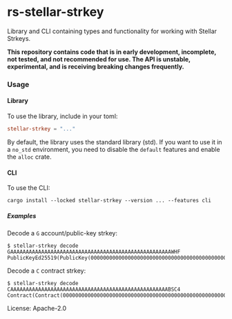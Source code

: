# rs-stellar-strkey

Library and CLI containing types and functionality for working with Stellar
Strkeys.

**This repository contains code that is in early development, incomplete,
not tested, and not recommended for use. The API is unstable, experimental,
and is receiving breaking changes frequently.**

### Usage

#### Library
To use the library, include in your toml:

```toml
stellar-strkey = "..."
```

By default, the library uses the standard library (std). If you want to use it in a `no_std` environment, you need to disable the `default` features and enable the `alloc` crate.

#### CLI

To use the CLI:

```console
cargo install --locked stellar-strkey --version ... --features cli
```

##### Examples

Decode a `G` account/public-key strkey:
```console
$ stellar-strkey decode GAAAAAAAAAAAAAAAAAAAAAAAAAAAAAAAAAAAAAAAAAAAAAAAAAAAAWHF
PublicKeyEd25519(PublicKey(0000000000000000000000000000000000000000000000000000000000000000))
```

Decode a `C` contract strkey:
```console
$ stellar-strkey decode CAAAAAAAAAAAAAAAAAAAAAAAAAAAAAAAAAAAAAAAAAAAAAAAAAAABSC4
Contract(Contract(0000000000000000000000000000000000000000000000000000000000000000))
```

License: Apache-2.0
